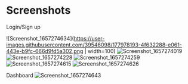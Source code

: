 # Screenshots

Login/Sign up

![Screenshot_1657274634](https://user-images.githubusercontent.com/39546098/177978193-4f632288-e061-443e-b9fc-666d9fd5a302.png | width=100)
![Screenshot_1657274019](https://user-images.githubusercontent.com/39546098/177978199-81640d4c-6aa8-4537-9ac9-52d0ae7e70c0.png)
![Screenshot_1657274228](https://user-images.githubusercontent.com/39546098/177978201-5235d817-a282-43f8-9c50-8eda74ae2bd7.png)
![Screenshot_1657274259](https://user-images.githubusercontent.com/39546098/177978205-c3856def-f9b3-46df-a0ce-8213f389ee3f.png)
![Screenshot_1657274615](https://user-images.githubusercontent.com/39546098/177978208-738d513b-5189-49c1-870c-dc16b011998c.png)
![Screenshot_1657274626](https://user-images.githubusercontent.com/39546098/177978211-e963b103-ee88-4ed2-8d87-920b79ae1724.png)

Dashboard
![Screenshot_1657274643](https://user-images.githubusercontent.com/39546098/177978250-e47770a7-8501-471e-8ca5-1be64a237f10.png)

